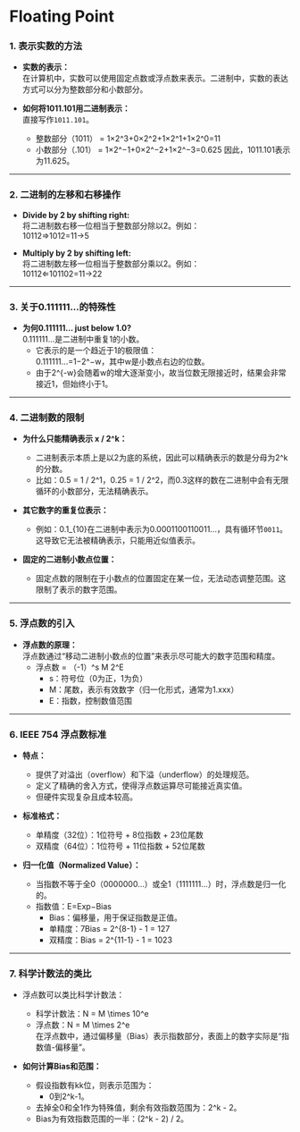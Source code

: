 # Floating Point
### 1. **表示实数的方法**

- **实数的表示：**  
    在计算机中，实数可以使用固定点数或浮点数来表示。二进制中，实数的表达方式可以分为整数部分和小数部分。
    
- **如何将1011.101用二进制表示：**  
    直接写作`1011.101`。
    
    - 整数部分（1011） = 1×2^3+0×2^2+1×2^1+1×2^0=11
    - 小数部分（.101） = 1×2^−1+0×2^−2+1×2^−3=0.625
        因此，1011.101表示为11.625。

---

### 2. **二进制的左移和右移操作**

- **Divide by 2 by shifting right:**  
    将二进制数右移一位相当于整数部分除以2。例如：  
    10112⇒1012=11→5
    
- **Multiply by 2 by shifting left:**  
    将二进制数左移一位相当于整数部分乘以2。例如：  
    10112⇐101102=11→22
    
---

### 3. **关于0.111111...的特殊性**

- **为何0.111111... just below 1.0?**  
    0.111111...是二进制中重复1的小数。
    - 它表示的是一个趋近于1的极限值：  
        0.111111...=1−2^−w，其中w是小数点右边的位数。
    - 由于2^{-w}会随着w的增大逐渐变小，故当位数无限接近时，结果会非常接近1，但始终小于1。

---

### 4. **二进制数的限制**

- **为什么只能精确表示 x / 2^k：**
    
    - 二进制表示本质上是以2为底的系统，因此可以精确表示的数是分母为2^k的分数。
    - 比如：0.5 = 1 / 2^1，0.25 = 1 / 2^2，而0.3这样的数在二进制中会有无限循环的小数部分，无法精确表示。
- **其它数字的重复位表示：**
    
    - 例如：0.1_{10}在二进制中表示为0.0001100110011...，具有循环节`0011`。这导致它无法被精确表示，只能用近似值表示。
- **固定的二进制小数点位置：**
    
    - 固定点数的限制在于小数点的位置固定在某一位，无法动态调整范围。这限制了表示的数字范围。

---

### 5. **浮点数的引入**

- **浮点数的原理：**  
    浮点数通过“移动二进制小数点的位置”来表示尽可能大的数字范围和精度。
    - 浮点数 = （-1）^s M 2^E
        - s：符号位（0为正，1为负）
        - M：尾数，表示有效数字（归一化形式，通常为1.xxx）
        - E：指数，控制数值范围

---

### 6. **IEEE 754 浮点数标准**

- **特点：**
    
    - 提供了对溢出（overflow）和下溢（underflow）的处理规范。
    - 定义了精确的舍入方式，使得浮点数运算尽可能接近真实值。
    - 但硬件实现复杂且成本较高。
- **标准格式：**
    
    - 单精度（32位）：1位符号 + 8位指数 + 23位尾数
    - 双精度（64位）：1位符号 + 11位指数 + 52位尾数
- **归一化值（Normalized Value）：**
    
    - 当指数不等于全0（0000000...）或全1（1111111...）时，浮点数是归一化的。
    - 指数值：E=Exp−Bias
        - Bias：偏移量，用于保证指数是正值。
        - 单精度：7Bias = 2^{8-1} - 1 = 127
        - 双精度：Bias = 2^{11-1} - 1 = 1023

---

### 7. **科学计数法的类比**

- 浮点数可以类比科学计数法：
    
    - 科学计数法：N = M \times 10^e
    - 浮点数：N = M \times 2^e  
        在浮点数中，通过偏移量（Bias）表示指数部分，表面上的数字实际是“指数值-偏移量”。
- **如何计算Bias和范围：**
    
    - 假设指数有kk位，则表示范围为：
        - 0到2^k-1。
    - 去掉全0和全1作为特殊值，剩余有效指数范围为：2^k - 2。
    - Bias为有效指数范围的一半：(2^k - 2) / 2。

